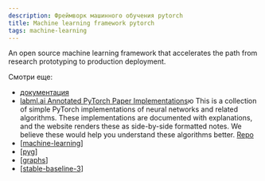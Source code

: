```yaml
---
description: Фреймворк машинного обучения pytorch
title: Machine learning framework pytorch
tags: machine-learning
---
```

An open source machine learning framework that accelerates the path from research prototyping to production deployment.

Смотри еще:

- [документация](https://pytorch.org/)
- [labml.ai Annotated PyTorch Paper Implementations](https://nn.labml.ai/)ю This is a collection of simple PyTorch implementations of neural networks and related algorithms. These implementations are documented with explanations, and the website renders these as side-by-side formatted notes. We believe these would help you understand these algorithms better. [Repo](https://github.com/labmlai/annotated_deep_learning_paper_implementations)
- [[machine-learning]]
- [[pyg]]
- [[graphs]]
- [[stable-baseline-3]]

[//begin]: # "Autogenerated link references for markdown compatibility"
[machine-learning]: ..%2Flists%2Fmachine-learning "Алгоритмы машинного обучения"
[pyg]: pyg "Pytorch geometric"
[graphs]: ..%2Flists%2Fgraphs "Machine learning with graphs"
[stable-baseline-3]: stable-baseline-3 "Stable baseline 3"
[//end]: # "Autogenerated link references"